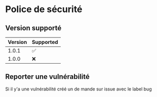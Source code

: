 # Police de sécurité

## Version supporté

| Version | Supported          |
| ------- | ------------------ |
| 1.0.1   | :white_check_mark: |
| 1.0.0   | :x:                |

## Reporter une vulnérabilité

Si il y'a une vulnérabilité créé un de mande sur issue avec le label bug
